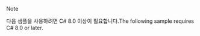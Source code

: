 > [!NOTE]
> <span data-ttu-id="7a5eb-101">다음 샘플을 사용하려면 C# 8.0 이상이 필요합니다.</span><span class="sxs-lookup"><span data-stu-id="7a5eb-101">The following sample requires C# 8.0 or later.</span></span>
